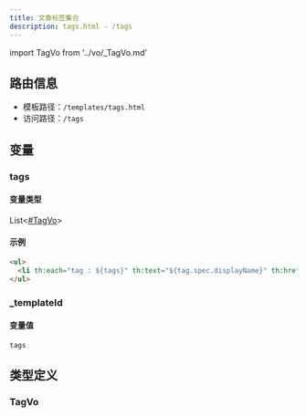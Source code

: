 ```yaml
---
title: 文章标签集合
description: tags.html - /tags
---
```


import TagVo from '../vo/_TagVo.md'

## 路由信息

- 模板路径：`/templates/tags.html`
- 访问路径：`/tags`

## 变量

### tags

#### 变量类型

List\<[#TagVo](#tagvo)\>

#### 示例

```html title="/templates/tags.html"
<ul>
  <li th:each="tag : ${tags}" th:text="${tag.spec.displayName}" th:href="${tag.status.permalink}" />
</ul>
```

### _templateId

#### 变量值

`tags`

## 类型定义

### TagVo

<TagVo />
